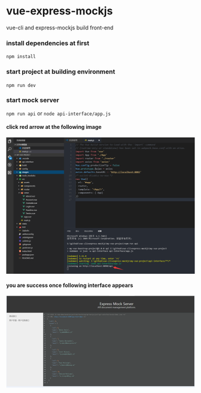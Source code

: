 # vue-express-mockjs
vue-cli and express-mockjs build front-end

### install dependencies at first
`npm install`

### start project at building environment
`npm run dev`

### start mock server
`npm run api` or `node api-interface/app.js`

#### click red arrow at the following image
![image](https://github.com/MonaSong/vue-express-mockjs/blob/master/my-vue-project/images/mock-server-link.png)

#### you are success once following  interface appears
![image](https://github.com/MonaSong/vue-express-mockjs/blob/master/my-vue-project/images/mock-server.png)
